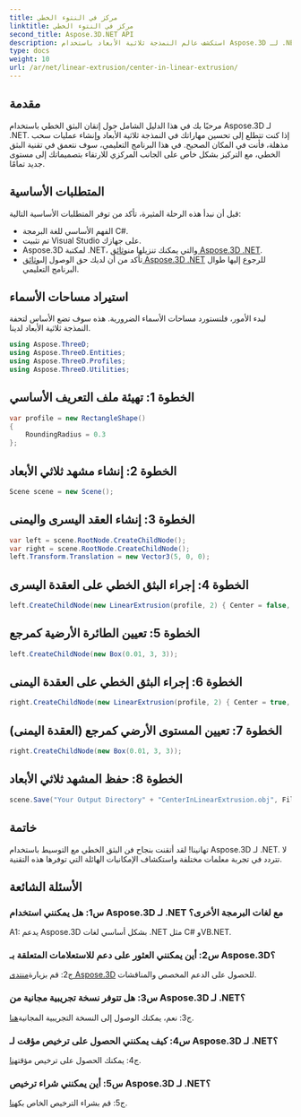 ```yaml
---
title: مركز في النتوء الخطي
linktitle: مركز في النتوء الخطي
second_title: Aspose.3D.NET API
description: استكشف عالم النمذجة ثلاثية الأبعاد باستخدام Aspose.3D لـ .NET. تقنيات البثق الخطي المركزي، قم بإنشاء تصميمات مذهلة، وأطلق العنان لإبداعك.
type: docs
weight: 10
url: /ar/net/linear-extrusion/center-in-linear-extrusion/
---
```

## مقدمة

مرحبًا بك في هذا الدليل الشامل حول إتقان البثق الخطي باستخدام Aspose.3D لـ .NET. إذا كنت تتطلع إلى تحسين مهاراتك في النمذجة ثلاثية الأبعاد وإنشاء عمليات سحب مذهلة، فأنت في المكان الصحيح. في هذا البرنامج التعليمي، سوف نتعمق في تقنية البثق الخطي، مع التركيز بشكل خاص على الجانب المركزي للارتقاء بتصميماتك إلى مستوى جديد تمامًا.

## المتطلبات الأساسية

قبل أن نبدأ هذه الرحلة المثيرة، تأكد من توفر المتطلبات الأساسية التالية:

- الفهم الأساسي للغة البرمجة C#.
- تم تثبيت Visual Studio على جهازك.
-  Aspose.3D لمكتبة .NET، والتي يمكنك تنزيلها من[وثائق Aspose.3D .NET](https://reference.aspose.com/3d/net/).
-  تأكد من أن لديك حق الوصول إلى[وثائق Aspose.3D .NET](https://reference.aspose.com/3d/net/) للرجوع إليها طوال البرنامج التعليمي.

## استيراد مساحات الأسماء

لبدء الأمور، فلنستورد مساحات الأسماء الضرورية. هذه سوف تضع الأساس لتحفة النمذجة ثلاثية الأبعاد لدينا.

```csharp
using Aspose.ThreeD;
using Aspose.ThreeD.Entities;
using Aspose.ThreeD.Profiles;
using Aspose.ThreeD.Utilities;
```

## الخطوة 1: تهيئة ملف التعريف الأساسي

```csharp
var profile = new RectangleShape()
{
    RoundingRadius = 0.3
};
```

## الخطوة 2: إنشاء مشهد ثلاثي الأبعاد

```csharp
Scene scene = new Scene();
```

## الخطوة 3: إنشاء العقد اليسرى واليمنى

```csharp
var left = scene.RootNode.CreateChildNode();
var right = scene.RootNode.CreateChildNode();
left.Transform.Translation = new Vector3(5, 0, 0);
```

## الخطوة 4: إجراء البثق الخطي على العقدة اليسرى

```csharp
left.CreateChildNode(new LinearExtrusion(profile, 2) { Center = false, Slices = 3 });
```

## الخطوة 5: تعيين الطائرة الأرضية كمرجع

```csharp
left.CreateChildNode(new Box(0.01, 3, 3));
```

## الخطوة 6: إجراء البثق الخطي على العقدة اليمنى

```csharp
right.CreateChildNode(new LinearExtrusion(profile, 2) { Center = true, Slices = 3 });
```

## الخطوة 7: تعيين المستوى الأرضي كمرجع (العقدة اليمنى)

```csharp
right.CreateChildNode(new Box(0.01, 3, 3));
```

## الخطوة 8: حفظ المشهد ثلاثي الأبعاد

```csharp
scene.Save("Your Output Directory" + "CenterInLinearExtrusion.obj", FileFormat.WavefrontOBJ);
```

## خاتمة

تهانينا! لقد أتقنت بنجاح فن البثق الخطي مع التوسيط باستخدام Aspose.3D لـ .NET. لا تتردد في تجربة معلمات مختلفة واستكشاف الإمكانيات الهائلة التي توفرها هذه التقنية.

## الأسئلة الشائعة

### س1: هل يمكنني استخدام Aspose.3D لـ .NET مع لغات البرمجة الأخرى؟

A1: يدعم Aspose.3D بشكل أساسي لغات .NET مثل C# وVB.NET.

### س2: أين يمكنني العثور على دعم للاستعلامات المتعلقة بـ Aspose.3D؟

 ج2: قم بزيارة[منتدى Aspose.3D](https://forum.aspose.com/c/3d/18) للحصول على الدعم المخصص والمناقشات.

### س3: هل تتوفر نسخة تجريبية مجانية من Aspose.3D لـ .NET؟

 ج3: نعم، يمكنك الوصول إلى النسخة التجريبية المجانية[هنا](https://releases.aspose.com/).

### س4: كيف يمكنني الحصول على ترخيص مؤقت لـ Aspose.3D لـ .NET؟

 ج4: يمكنك الحصول على ترخيص مؤقت[هنا](https://purchase.aspose.com/temporary-license/).

### س5: أين يمكنني شراء ترخيص Aspose.3D لـ .NET؟

 ج5: قم بشراء الترخيص الخاص بك[هنا](https://purchase.aspose.com/buy).

